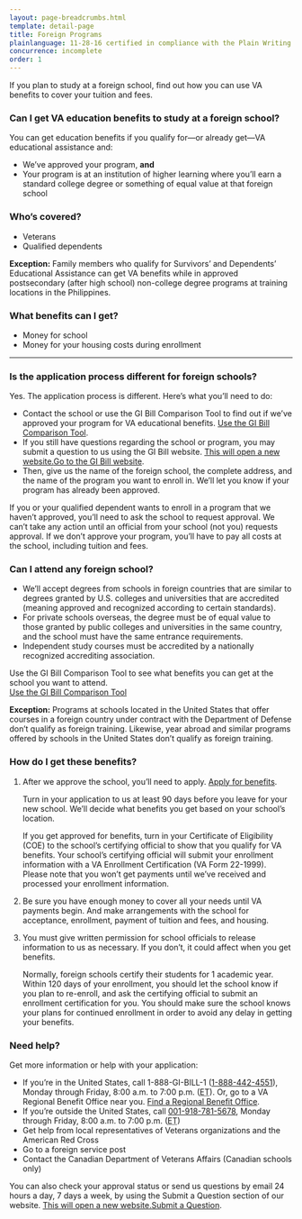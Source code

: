 ```yaml
---
layout: page-breadcrumbs.html
template: detail-page
title: Foreign Programs
plainlanguage: 11-28-16 certified in compliance with the Plain Writing Act
concurrence: incomplete
order: 1
---
```


<div class="va-introtext">

If you plan to study at a foreign school, find out how you can use VA benefits to cover your tuition and fees.

</div>

<div class="feature" markdown=“1”>

### Can I get VA education benefits to study at a foreign school?
You can get education benefits if you qualify for—or already get—VA educational assistance and:
  - We’ve approved your program, **and**
  - Your program is at an institution of higher learning where you’ll earn a standard college degree or something of equal value at that foreign school

### Who’s covered?

- Veterans
- Qualified dependents

**Exception:** Family members who qualify for Survivors’ and Dependents’ Educational Assistance can get VA benefits while in approved postsecondary (after high school) non-college degree programs at training locations in the Philippines.

</div>

### What benefits can I get?

- Money for school
- Money for your housing costs during enrollment

-----

### Is the application process different for foreign schools?

Yes. The application process is different. Here’s what you’ll need to do:

- Contact the school or use the GI Bill Comparison Tool to find out if we’ve approved your program for VA educational benefits. [Use the GI Bill Comparison Tool](/gi-bill-comparison-tool/).
- If you still have questions regarding the school or program, you may submit a question to us using the GI Bill website. <a href="https://gibill.custhelp.com/app/utils/login_form/redirect/ask"><span class="usa-sr-only">This will open a new website.</span>Go to the GI Bill website</a>.
- Then, give us the name of the foreign school, the complete address, and the name of the program you want to enroll in. We’ll let you know if your program has already been approved.

If you or your qualified dependent wants to enroll in a program that we haven’t approved, you’ll need to ask the school to request approval. We can’t take any action until an official from your school (not you) requests approval. If we don’t approve your program, you’ll have to pay all costs at the school, including tuition and fees.

### Can I attend any foreign school?

- We’ll accept degrees from schools in foreign countries that are similar to degrees granted by U.S. colleges and universities that are accredited (meaning approved and recognized according to certain standards).
- For private schools overseas, the degree must be of equal value to those granted by public colleges and universities in the same country, and the school must have the same entrance requirements.
- Independent study courses must be accredited by a nationally recognized accrediting association.

Use the GI Bill Comparison Tool to see what benefits you can get at the school you want to attend.
<br>
<a class="usa-button-primary va-button-secondary" href="/gi-bill-comparison-tool/">Use the GI Bill Comparison Tool</a>

**Exception:** Programs at schools located in the United States that offer courses in a foreign country under contract with the Department of Defense don’t qualify as foreign training. Likewise, year abroad and similar programs offered by schools in the United States don’t qualify as foreign training.


### How do I get these benefits?


<ol class="process">
<li class="process-step list-one">

After we approve the school, you’ll need to apply. [Apply for benefits](/education/apply-for-education-benefits/).

Turn in your application to us at least 90 days before you leave for your new school. We’ll decide what benefits you get based on your school’s location.

If you get approved for benefits, turn in your Certificate of Eligibility (COE) to the school’s certifying official to show that you qualify for VA benefits. Your school’s certifying official will submit your enrollment information with a VA Enrollment Certification (VA Form 22-1999). Please note that you won’t get payments until we’ve received and processed your enrollment information.

</li>

<li class="process-step list-two">

Be sure you have enough money to cover all your needs until VA payments begin. And make arrangements with the school for acceptance, enrollment, payment of tuition and fees, and housing.

</li>

<li class="process-step list-three">

You must give written permission for school officials to release information to us as necessary. If you don’t, it could affect when you get benefits.

Normally, foreign schools certify their students for 1 academic year. Within 120 days of your enrollment, you should let the school know if you plan to re-enroll, and ask the certifying official to submit an enrollment certification for you. You should make sure the school knows your plans for continued enrollment in order to avoid any delay in getting your benefits.
</li>

</li>
</ol>

### Need help?
Get more information or help with your application:
- If you’re in the United States, call 1-888-GI-BILL-1 (<a href="tel:+18884424551">1-888-442-4551</a>), Monday through Friday, 8:00 a.m. to 7:00 p.m. (<abbr title="eastern time">ET</abbr>). Or, go to a VA Regional Benefit Office near you. [Find a Regional Benefit Office](/facilities).
- If you’re outside the United States, call <a href="tel:+0019187815678">001-918-781-5678</a>, Monday through Friday, 8:00 a.m. to 7:00 p.m. (<abbr title="eastern time">ET</abbr>)
- Get help from local representatives of Veterans organizations and the American Red Cross
- Go to a foreign service post
- Contact the Canadian Department of Veterans Affairs (Canadian schools only)

You can also check your approval status or send us questions by email 24 hours a day, 7 days a week, by using the Submit a Question section of our website. <a href="https://www.benefits.va.gov/gibill/ext_redirect.asp?url=https://gibill.custhelp.com/app/ask/"><span class="usa-sr-only">This will open a new website.</span>Submit a Question</a>.
